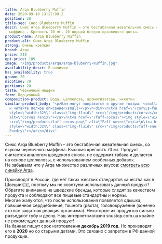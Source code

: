 ```yaml
---
title: Arqa Blueberry Muffin
date: 2020-09-10 13:27:00 Z
position: 28
title-seo: Снюс Blueberry Muffin
descr: Снюс Arqa Blueberry Muffin – это бестабачная жевательная смесь со вкусом черничного
  маффина . Крепость 70 мг. 20 порций бледно-оранжевого цвета.
product-name: Arqa Blueberry Muffin
product-alt: Снюс Arqa Blueberry Muffin
strong: Очень крепкий
brand: Arqa
price: 210
opt-price: 189
image: "/img/products/arqa/arqa-bluberry-muffin.jpg"
availability-descr: В наличии
has_availability: true
gramm: 20
nicotine: 70
portions: 20
taste: Черничный маффин
form: Порционный
composition-product: Вода, целлюлоза, ароматизаторы, никотин
similar-product_body: "<p>Вам могут понравится и другие товары. <small>Жмите на картинки
  и читайте полное описание</small></p>\n<div>\n\t<a href=\"/corvus-fenix-barberry\"><img
  style=\"width:32%\" class=\"img-fluid\" src=\"/img/products/corvus/corvus-fenix.png\"
  alt=\"Corvus Fenix\"></a>\n\t<a href=\"/faff-cocos\"><img style=\"width:32%\" class=\"img-fluid\"
  src=\"/img/products/faff-cocos.png\" alt=\"Faff кокос\"></a>\n\t<a href=\"/faff-snus-energy\"><img
  style=\"width:32%\" class=\"img-fluid\" src=\"/img/products/faff-energy.png\" alt=\"Faff
  Enedry\"></a>\n</div>"
---
```


Снюс Arqa Blueberry Muffin – это бестабачная жевательная смесь, со вкусом черничного маффина. Высокая крепость 70 мг. Продукт считается аналогом шведского снюса, не содержит табака и делается на основе целлюлозы, с использованием особенных добавок.<br>
Не забываем что у Arqa множество различных вкусов: [смотреть всю линейку Arqa](/arqa).

Производят в России, где нет таких жестких стандартов качества как в Швеции🇸🇪, поэтому мы не советуем использовать данный продукт! Обратите внимание на шведские бренды, которые следят за качеством продукта и соблюдают все пищевые стандартны и нормы.<br>
Многие жалуются, что после использования появляется одышка, повышенное сердцебиение, тошнота (рвота), головокружение (конечно это все защитная реакция организма). Некоторые из продуктов сильно разъедают губу и десну. Наш интернет-магазин snustop.com.ua крайне не рекомендует данный продукт!<br>
На банках пишут срок изготовления **декабрь 2019 год**. Но производят его в **2020** но со старыми датами. Это связано с запретом в РФ данной продукции.